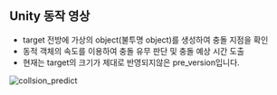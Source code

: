 ## Unity 동작 영상
 - target 전방에 가상의 object(불투명 object)를 생성하여 충돌 지점을 확인
 - 동적 객체의 속도를 이용하여 충돌 유무 판단 및 충돌 예상 시간 도출
 - 현재는 target의 크기가 제대로 반영되지않은 pre_version입니다.
   
![collsion_predict](https://github.com/mings-k/Collision_predict_Unity/assets/142571530/5b5fc495-2e67-4adc-8416-3178bf925b88)
